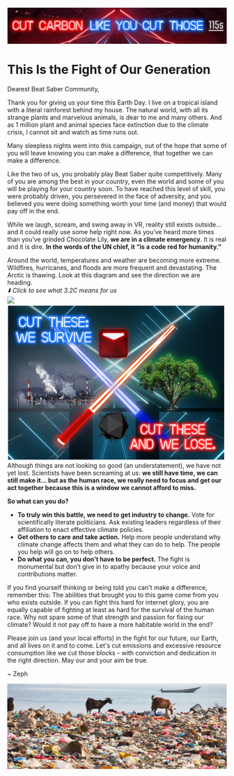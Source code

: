 ![banner](https://github.com/zeph-yr/OurFuture/blob/main/Images/twitter_banner.png)
# This Is the Fight of Our Generation
Dearest Beat Saber Community,

Thank you for giving us your time this Earth Day. I live on a tropical island with a literal rainforest behind my house. The natural world, with all its strange plants and marvelous animals, is dear to me and many others. And as 1 million plant and animal species face extinction due to the climate crisis, I cannot sit and watch as time runs out.

Many sleepless nights went into this campaign, out of the hope that some of you will leave knowing you can make a difference, that together we can make a difference.

Like the two of us, you probably play Beat Saber quite competitively. Many of you are among the best in your country, even the world and some of you will be playing for your country soon. To have reached this level of skill, you were probably driven, you persevered in the face of adversity, and you believed you were doing something worth your time (and money) that would pay off in the end.

While we laugh, scream, and swing away in VR, reality still exists outside… and it could really use some help right now. As you’ve heard more times than you’ve grinded Chocolate Lily, **we are in a climate emergency**. It is real and it is dire. **In the words of the UN chief, it “is a code red for humanity.”**

Around the world, temperatures and weather are becoming more extreme. Wildfires, hurricanes, and floods are more frequent and devastating. The Arctic is thawing. Look at this diagram and see the direction we are heading.
<br>_⬇️ Click to see what 3.2C means for us_
<br><img src="https://www.intelligentliving.co/wp-content/uploads/2021/12/degrees-of-global-warming-555x1024.png" width="200"/>
<img src="https://github.com/zeph-yr/OurFuture/blob/main/Images/bsaber_less_text_800.png" width="500">
<br>
Although things are not looking so good (an understatement), we have not yet lost. Scientists have been screaming at us: **we still have time, we can still make it... but as the human race, we really need to focus and get our act together because this is a window we cannot afford to miss.**

**So what can you do?**
- **To truly win this battle, we need to get industry to change.** Vote for scientifically literate politicians. Ask existing leaders regardless of their affiliation to enact effective climate policies.
- **Get others to care and take action.** Help more people understand why climate change affects them and what they can do to help. The people you help will go on to help others.
- **Do what you can, you don't have to be perfect.** The fight is monumental but don’t give in to apathy because your voice and contributions matter.

If you find yourself thinking or being told you can't make a difference, remember this: The abilities that brought you to this game come from you who exists outside. If you can fight this hard for internet glory, you are equally capable of fighting at least as hard for the survival of the human race. Why not spare some of that strength and passion for fixing our climate? Would it not pay off to have a more habitable world in the end?

Please join us (and your local efforts) in the fight for our future, our Earth, and all lives on it and to come. Let's cut emissions and excessive resource consumption like we cut those blocks - with conviction and dedication in the right direction. May our and your aim be true.

~ Zeph 

![Look at that cat](https://github.com/zeph-yr/OurFuture/blob/main/Images/pollution-hero-1.jpg)
